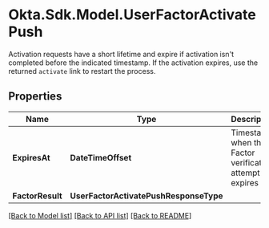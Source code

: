 # Okta.Sdk.Model.UserFactorActivatePush
Activation requests have a short lifetime and expire if activation isn't completed before the indicated timestamp. If the activation expires, use the returned `activate` link to restart the process.

## Properties

Name | Type | Description | Notes
------------ | ------------- | ------------- | -------------
**ExpiresAt** | **DateTimeOffset** | Timestamp when the Factor verification attempt expires | [optional] [readonly] 
**FactorResult** | **UserFactorActivatePushResponseType** |  | [optional] 

[[Back to Model list]](../README.md#documentation-for-models) [[Back to API list]](../README.md#documentation-for-api-endpoints) [[Back to README]](../README.md)

